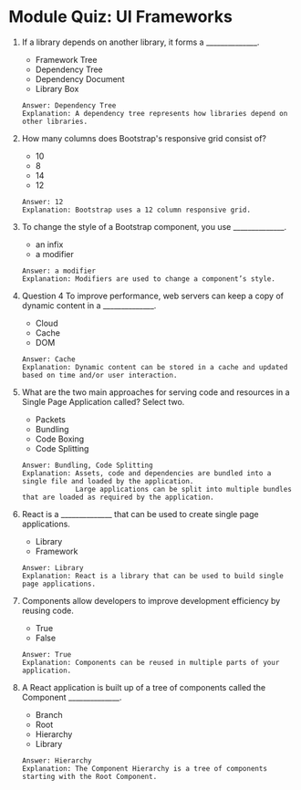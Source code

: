 # Module Quiz: UI Frameworks

1. If a library depends on another library, it forms a ______________.
   - Framework Tree
   - Dependency Tree
   - Dependency Document
   - Library Box
   ```
   Answer: Dependency Tree
   Explanation: A dependency tree represents how libraries depend on other libraries.
   ```

2. How many columns does Bootstrap's responsive grid consist of?
   - 10
   - 8
   - 14
   - 12
   ```
   Answer: 12
   Explanation: Bootstrap uses a 12 column responsive grid.
   ```

3. To change the style of a Bootstrap component, you use  ______________.
   - an infix
   - a modifier
   ```
   Answer: a modifier
   Explanation: Modifiers are used to change a component’s style.
   ```

4. Question 4
To improve performance, web servers can keep a copy of dynamic content in a ______________.
   - Cloud
   - Cache
   - DOM
   ```
   Answer: Cache
   Explanation: Dynamic content can be stored in a cache and updated based on time and/or user interaction.
   ```

5. What are the two main approaches for serving code and resources in a Single Page Application called? Select two.
   - Packets
   - Bundling
   - Code Boxing
   - Code Splitting
   ```
   Answer: Bundling, Code Splitting
   Explanation: Assets, code and dependencies are bundled into a single file and loaded by the application.
                Large applications can be split into multiple bundles that are loaded as required by the application.
   ```

6. React is a ______________ that can be used to create single page applications.
   - Library
   - Framework
   ```
   Answer: Library
   Explanation: React is a library that can be used to build single page applications.
   ```

7. Components allow developers to improve development efficiency by reusing code.
   - True
   - False
   ```
   Answer: True
   Explanation: Components can be reused in multiple parts of your application.
   ```

8. A React application is built up of a tree of components called the Component ______________.
   - Branch
   - Root
   - Hierarchy
   - Library
   ```
   Answer: Hierarchy
   Explanation: The Component Hierarchy is a tree of components starting with the Root Component.
   ```